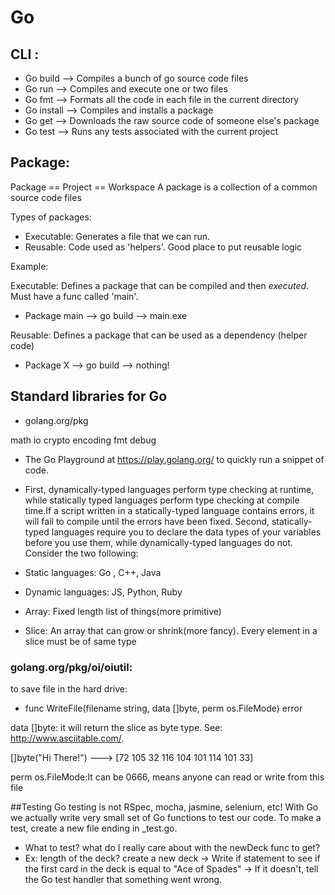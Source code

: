 # Go

## CLI : 
 * Go build --> Compiles a bunch of go source code files
 * Go run --> Compiles and execute one or two  files
 * Go fmt --> Formats all the code in each file in the current directory
 * Go install --> Compiles and installs a package
 * Go get --> Downloads the raw source code of someone else's package
 * Go test --> Runs any tests associated with the current project

## Package:
Package == Project == Workspace
A package is a collection of a common source code files

Types of packages: 
 * Executable: Generates a file that we can run.
 * Reusable: Code used as 'helpers'. Good place to put reusable logic

  Example:
  
  Executable:  Defines a package that can be compiled and then *executed*. Must have a func called 'main'. 
  * Package main --> go build --> main.exe

  Reusable: Defines a package that can be used as a dependency (helper code)
  * Package X    --> go build --> nothing!

## Standard libraries for Go
  * golang.org/pkg

  math  io  crypto  encoding  fmt debug

  * The Go Playground at https://play.golang.org/ to quickly run a snippet of code.
  * First, dynamically-typed languages perform type checking at runtime, while statically typed languages perform type checking at compile time.If a script written in a statically-typed language contains errors, it will fail to compile until the errors have been fixed.
  Second, statically-typed languages require you to declare the data types of your variables before you use them, while dynamically-typed languages do not. Consider the two following:
  * Static languages: Go , C++, Java
  * Dynamic languages: JS, Python, Ruby 

  * Array: Fixed length list of things(more primitive)
  * Slice: An array that can grow or shrink(more fancy). Every element in a slice must be of same type

### golang.org/pkg/oi/oiutil:
to save file in the hard drive: 

* func WriteFile(filename string, data []byte, perm os.FileMode) error


data []byte: it will return the slice as byte type. See: http://www.asciitable.com/. 

[]byte("Hi There!") ---> [72 105 32 116 104 101 114 101 33]


perm os.FileMode:It can be 0666, means anyone can read or write from this file
 
##Testing
  Go testing is not RSpec, mocha, jasmine, selenium, etc!
  With Go we actually write very small set of Go functions to test our code. To make a test, create a new file ending in _test.go.
  * What to test? what do I really care about with the newDeck func to get?
  * Ex: length of the deck? create a new deck -> Write if statement to see if the first card in the deck is equal to "Ace of Spades" -> If it doesn't, tell the Go test handler that something went wrong.